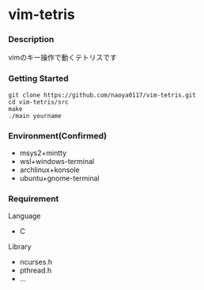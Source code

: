 # vim-tetris
### Description
vimのキー操作で動くテトリスです
### Getting Started
```
git clone https://github.com/naoya0117/vim-tetris.git
cd vim-tetris/src
make
./main yourname
```
### Environment(Confirmed)
- msys2+mintty
- wsl+windows-terminal
- archlinux+konsole
- ubuntu+gnome-terminal
### Requirement
Language
- C

Library
- ncurses.h
- pthread.h
- ...
